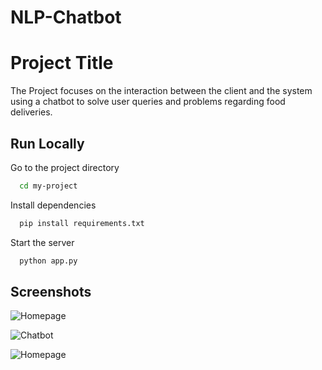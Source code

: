 # NLP-Chatbot


# Project Title

The Project focuses on the interaction between the client and the system using a chatbot to solve user queries and problems regarding food deliveries.


## Run Locally

Go to the project directory

```bash
  cd my-project
```

Install dependencies

```bash
  pip install requirements.txt
```

Start the server

```bash
  python app.py
```


## Screenshots

![Homepage](https://github.com/Saurabhh0711/NLP-Chatbot/assets/114343187/2df25d9c-4950-4b3e-becf-2112c45c2648)

![Chatbot](https://github.com/Saurabhh0711/NLP-Chatbot/assets/114343187/f00b3b5c-8bfe-41c2-bb6f-334dda6295b0)

![Homepage](https://github.com/Saurabhh0711/NLP-Chatbot/assets/114343187/35bf1af6-da8e-40e8-a2b6-70cfd0ec28dd)

